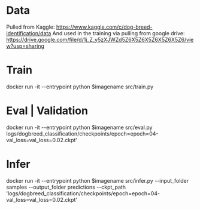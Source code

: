 # Data
Pulled from Kaggle: https://www.kaggle.com/c/dog-breed-identification/data
And used in the training via pulling from google drive: https://drive.google.com/file/d/1j_Z_y5zXJWZd5Z6X5Z6X5Z6X5Z6X5Z6/view?usp=sharing

# Train
docker run -it --entrypoint python $imagename src/train.py

# Eval | Validation
docker run -it --entrypoint python $imagename src/eval.py logs/dogbreed_classification/checkpoints/epoch=epoch=04-val_loss=val_loss=0.02.ckpt'

# Infer
docker run -it --entrypoint python $imagename src/infer.py --input_folder samples --output_folder predictions --ckpt_path 'logs/dogbreed_classification/checkpoints/epoch=epoch=04-val_loss=val_loss=0.02.ckpt'
